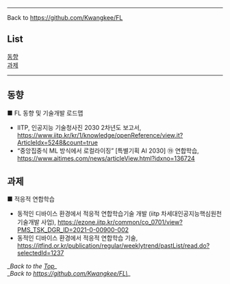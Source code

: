 ***
Back to https://github.com/Kwangkee/FL
  
## List
[동향](#동향)  
[과제](#과제)  
***   

## 동향
■ FL 동향 및 기술개발 로드맵  
- IITP, 인공지능 기술청사진 2030 2차년도 보고서, https://www.iitp.kr/kr/1/knowledge/openReference/view.it?ArticleIdx=5248&count=true  
- “중앙집중식 ML 방식에서 로컬라이징” [특별기획 AI 2030] ⑲ 연합학습, https://www.aitimes.com/news/articleView.html?idxno=136724  

## 과제
■ 적응적 연합학습  
- 동적인 디바이스 환경에서 적응적 연합학습기술 개발 (iitp 차세대인공지능핵심원천기술개발 사업), https://ezone.iitp.kr/common/co_0701/view?PMS_TSK_DGR_ID=2021-0-00900-002  
- 동적인 디바이스 환경에서 적응적 연합학습 기술, https://itfind.or.kr/publication/regular/weeklytrend/pastList/read.do?selectedId=1237    

\__Back to the [Top](#list)\__  
\__Back to https://github.com/Kwangkee/FL\__
